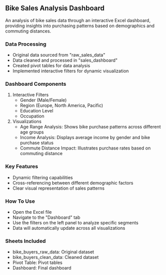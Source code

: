 ## Bike Sales Analysis Dashboard

An analysis of bike sales data through an interactive Excel dashboard, providing insights into purchasing patterns based on demographics and commuting distances.

### Data Processing

- Original data sourced from "raw_sales_data"
- Data cleaned and processed in "sales_dashboard"
- Created pivot tables for data analysis
- Implemented interactive filters for dynamic visualization

### Dashboard Components

 1. Interactive Filters
    - Gender (Male/Female)
    - Region (Europe, North America, Pacific)
    - Education Level
    - Occupation
2. Visualizations
   - Age Range Analysis: Shows bike purchase patterns across different age groups
   - Income Analysis: Displays average income by gender and bike purchase status
   - Commute Distance Impact: Illustrates purchase rates based on commuting distance

### Key Features

- Dynamic filtering capabilities
- Cross-referencing between different demographic factors
- Clear visual representation of sales patterns
  
### How To Use

- Open the Excel file
- Navigate to the "Dashboard" tab
- Use the filters on the left panel to analyze specific segments
- Data will automatically update across all visualizations

### Sheets Included

- bike_buyers_raw_data: Original dataset
- bike_buyers_clean_data: Cleaned dataset
- Pivot Table: Pivot tables
- Dashboard: Final dashboard

